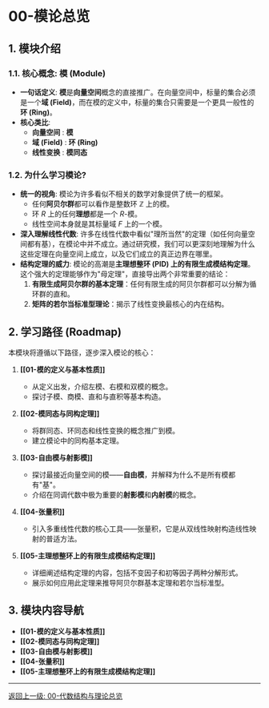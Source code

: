 # 00-模论总览

## 1. 模块介绍

### 1.1. 核心概念: 模 (Module)

- **一句话定义**: **模**是**向量空间**概念的直接推广。在向量空间中，标量的集合必须是一个**域 (Field)**，而在模的定义中，标量的集合只需要是一个更具一般性的**环 (Ring)**。
- **核心类比**:
    - **向量空间** : **模**
    - **域 (Field)** : **环 (Ring)**
    - **线性变换** : **模同态**

### 1.2. 为什么学习模论?

- **统一的视角**: 模论为许多看似不相关的数学对象提供了统一的框架。
    - 任何**阿贝尔群**都可以看作是整数环 $\mathbb{Z}$ 上的模。
    - 环 $R$ 上的任何**理想**都是一个 $R$-模。
    - 线性空间本身就是其标量域 $F$ 上的一个模。
- **深入理解线性代数**: 许多在线性代数中看似"理所当然"的定理（如任何向量空间都有基），在模论中并不成立。通过研究模，我们可以更深刻地理解为什么这些定理在向量空间上成立，以及它们成立的真正边界在哪里。
- **结构定理的威力**: 模论的高潮是**主理想整环 (PID) 上的有限生成模结构定理**。这个强大的定理能够作为"母定理"，直接导出两个非常重要的结论：
    1.  **有限生成阿贝尔群的基本定理**：任何有限生成的阿贝尔群都可以分解为循环群的直和。
    2.  **矩阵的若尔当标准型理论**：揭示了线性变换最核心的内在结构。

## 2. 学习路径 (Roadmap)

本模块将遵循以下路径，逐步深入模论的核心：

1.  **[[01-模的定义与基本性质]]**
    -  从定义出发，介绍左模、右模和双模的概念。
    -  探讨子模、商模、直和与直积等基本构造。

2.  **[[02-模同态与同构定理]]**
    -  将群同态、环同态和线性变换的概念推广到模。
    -  建立模论中的同构基本定理。

3.  **[[03-自由模与射影模]]**
    -  探讨最接近向量空间的模——**自由模**，并解释为什么不是所有模都有"基"。
    -  介绍在同调代数中极为重要的**射影模**和**内射模**的概念。

4.  **[[04-张量积]]**
    -  引入多重线性代数的核心工具——张量积，它是从双线性映射构造线性映射的普适方法。

5.  **[[05-主理想整环上的有限生成模结构定理]]**
    -  详细阐述结构定理的内容，包括不变因子和初等因子两种分解形式。
    -  展示如何应用此定理来推导阿贝尔群基本定理和若尔当标准型。

## 3. 模块内容导航

- **[[01-模的定义与基本性质]]**
- **[[02-模同态与同构定理]]**
- **[[03-自由模与射影模]]**
- **[[04-张量积]]**
- **[[05-主理想整环上的有限生成模结构定理]]**

---
[返回上一级: 00-代数结构与理论总览](../00-代数结构与理论总览.md) 